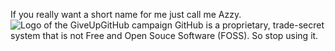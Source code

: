 If you really want a short name for me just call me Azzy.
![Logo of the GiveUpGitHub campaign](https://sfconservancy.org/img/GiveUpGitHub.png)
GitHub is a proprietary, trade-secret system that is not Free and Open Souce Software (FOSS). So stop using it.
